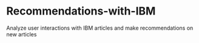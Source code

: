 # Recommendations-with-IBM

Analyze user interactions with IBM articles and make recommendations on new articles
